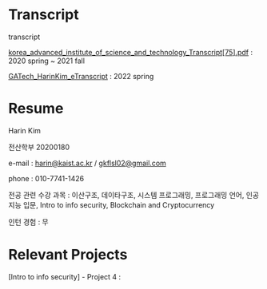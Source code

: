 # Transcript
transcript

[korea_advanced_institute_of_science_and_technology_Transcript[75].pdf](https://github.com/haaarink/Transcript/files/8709126/korea_advanced_institute_of_science_and_technology_Transcript.75.pdf)
: 2020 spring ~ 2021 fall

[GATech_HarinKim_eTranscript](https://user-images.githubusercontent.com/92988939/168836365-5c94648d-bb7f-47cb-9d25-2f3aca44a197.jpg)
: 2022 spring

# Resume
Harin Kim

전산학부 20200180

e-mail : harin@kaist.ac.kr / gkflsl02@gmail.com

phone : 010-7741-1426

전공 관련 수강 과목 : 이산구조, 데이타구조, 시스템 프로그래밍, 프로그래밍 언어, 인공지능 입문<Physical AI>, Intro to info security, Blockchain and Cryptocurrency
  
인턴 경험 : 무
  
# Relevant Projects
  [Intro to info security] - Project 4 : 


